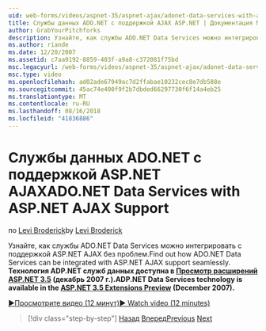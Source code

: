 ```yaml
---
uid: web-forms/videos/aspnet-35/aspnet-ajax/adonet-data-services-with-aspnet-ajax-support
title: Службы данных ADO.NET с поддержкой AJAX ASP.NET | Документация Майкрософт
author: GrabYourPitchforks
description: Узнайте, как службы ADO.NET Data Services можно интегрировать с поддержкой ASP.NET AJAX без проблем. Технологии служб данных ADP.NET доступен в ASP.NET 3.5 E....
ms.author: riande
ms.date: 12/20/2007
ms.assetid: c7aa9192-8859-403f-a9a8-c372081f75bd
msc.legacyurl: /web-forms/videos/aspnet-35/aspnet-ajax/adonet-data-services-with-aspnet-ajax-support
msc.type: video
ms.openlocfilehash: ad02ade67949ac7d2ffabae10232cec8e7db588e
ms.sourcegitcommit: 45ac74e400f9f2b7dbded66297730f6f14a4eb25
ms.translationtype: MT
ms.contentlocale: ru-RU
ms.lasthandoff: 08/16/2018
ms.locfileid: "41836886"
---
```

<a name="adonet-data-services-with-aspnet-ajax-support"></a><span data-ttu-id="49da6-104">Службы данных ADO.NET с поддержкой ASP.NET AJAX</span><span class="sxs-lookup"><span data-stu-id="49da6-104">ADO.NET Data Services with ASP.NET AJAX Support</span></span>
====================
<span data-ttu-id="49da6-105">по [Levi Broderick](https://github.com/GrabYourPitchforks)</span><span class="sxs-lookup"><span data-stu-id="49da6-105">by [Levi Broderick](https://github.com/GrabYourPitchforks)</span></span>

<span data-ttu-id="49da6-106">Узнайте, как службы ADO.NET Data Services можно интегрировать с поддержкой ASP.NET AJAX без проблем.</span><span class="sxs-lookup"><span data-stu-id="49da6-106">Find out how ADO.NET Data Services can be integrated with ASP.NET AJAX support seamlessly.</span></span> <span data-ttu-id="49da6-107">**Технология ADP.NET служб данных доступна в [Просмотр расширений ASP.NET 3.5](https://www.asp.net/downloads/35-sp1#find) (декабрь 2007 г.).**</span><span class="sxs-lookup"><span data-stu-id="49da6-107">**ADP.NET Data Services technology is available in the [ASP.NET 3.5 Extensions Preview](https://www.asp.net/downloads/35-sp1#find) (December 2007).**</span></span>

[<span data-ttu-id="49da6-108">&#9654;Просмотрите видео (12 минут)</span><span class="sxs-lookup"><span data-stu-id="49da6-108">&#9654; Watch video (12 minutes)</span></span>](https://channel9.msdn.com/Blogs/ASP-NET-Site-Videos/adonet-data-services-with-aspnet-ajax-support)

> [!div class="step-by-step"]
> <span data-ttu-id="49da6-109">[Назад](aspnet-ajax-a-demonstration-of-aspnet-ajax.md)
> [Вперед](introduction-to-aspnet-ajax-history.md)</span><span class="sxs-lookup"><span data-stu-id="49da6-109">[Previous](aspnet-ajax-a-demonstration-of-aspnet-ajax.md)
[Next](introduction-to-aspnet-ajax-history.md)</span></span>
